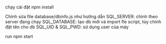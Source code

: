 chạy cài đặt
    npm install

Chỉnh sửa file database/dbinfo.js như hướng dẫn
    SQL_SERVER: chỉnh theo server đang chạy
    SQL_DATABASE: tạo db mới và import fle script, tùy chỉnh đặt tên cho db
    SQL_UID & SQL_PWD: sử dụng user của máy



run 
    npm start